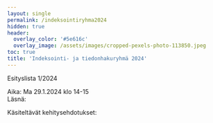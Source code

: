 ```yaml
---
layout: single
permalink: /indeksointiryhma2024
hidden: true
header:
  overlay_color: '#5e616c'
  overlay_image: /assets/images/cropped-pexels-photo-113850.jpeg
toc: true
title: 'Indeksointi- ja tiedonhakuryhmä 2024'
---
```


Esityslista 1/2024

Aika: Ma 29.1.2024 klo 14-15<br />
Läsnä:

Käsiteltävät kehitysehdotukset:

